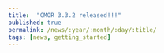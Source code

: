 ```yaml
---
title:  "CMOR 3.3.2 released!!!"
published: true
permalink: /news/:year/:month/:day/:title/
tags: [news, getting_started]
---
```



